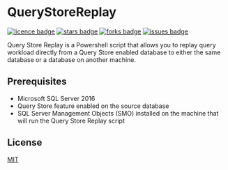 # QueryStoreReplay
[![licence badge]][licence]
[![stars badge]][stars]
[![forks badge]][forks]
[![issues badge]][issues]

[licence badge]:https://img.shields.io/badge/license-MIT-blue.svg
[stars badge]:https://img.shields.io/github/stars/Evdlaar/QueryStoreReplay.svg
[forks badge]:https://img.shields.io/github/forks/Evdlaar/QueryStoreReplay.svg
[issues badge]:https://img.shields.io/github/issues/Evdlaar/QueryStoreReplay.svg

[licence]:https://github.com/Evdlaar/QueryStoreReplay/blob/master/LICENSE
[stars]:https://github.com/Evdlaar/QueryStoreReplay/stargazers
[forks]:https://github.com/Evdlaar/QueryStoreReplay/network
[issues]:https://github.com/Evdlaar/QueryStoreReplay/issues

Query Store Replay is a Powershell script that allows you to replay query workload directly from a Query Store enabled database to either the same database or a database on another machine.

## Prerequisites
- Microsoft SQL Server 2016
- Query Store feature enabled on the source database
- SQL Server Management Objects (SMO) installed on the machine that will run the Query Store Replay script


## License
[MIT](/license.md)